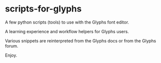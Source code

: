# scripts-for-glyphs
A few python scripts (tools) to use with the Glyphs font editor. 

A learning experience and workflow helpers for Glyphs users.

Various snippets are reinterpreted from the Glyphs docs or from the Glyphs forum. 

Enjoy. 
